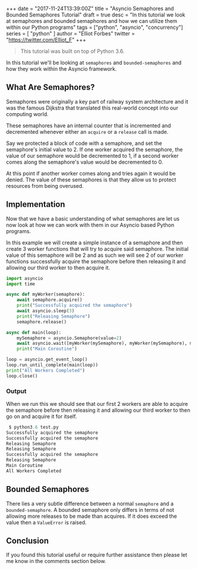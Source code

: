 +++
date = "2017-11-24T13:39:00Z"
title = "Asyncio Semaphores and Bounded Semaphores Tutorial"
draft = true
desc = "In this tutorial we look at semaphores and bounded semaphores and how we can utilize them within our Python programs"
tags = ["python", "asyncio", "concurrency"]
series = [ "python" ]
author = "Elliot Forbes"
twitter = "https://twitter.com/Elliot_F"
+++

> This tutorial was built on top of Python 3.6.

In this tutorial we'll be looking at `semaphores` and `bounded-semaphores` and how they work within the Asyncio framework. 

## What Are Semaphores?

Semaphores were originally a key part of railway system architecture and it was the famous Dijkstra that translated this real-world concept into our computing world. 

These semaphores have an internal counter that is incremented and decremented whenever either an `acquire` or a `release` call is made. 

Say we protected a block of code with a semaphore, and set the semaphore's initial value to 2. If one worker acquired the semaphore, the value of our semaphore would be decremented to 1, if a second worker comes along the semaphore's value would be decremented to 0. 

At this point if another worker comes along and tries again it would be denied. The value of these semaphores is that they allow us to protect resources from being overused.

## Implementation

Now that we have a basic understanding of what semaphores are let us now look at how we can work with them in our Asyncio based Python programs.

In this example we will create a simple instance of a semaphore and then create 3 worker functions that will try to acquire said semaphore. The initial value of this semaphore will be 2 and as such we will see 2 of our worker functions successfully acquire the semaphore before then releasing it and allowing our third worker to then acquire it.

~~~py
import asyncio
import time 

async def myWorker(semaphore):
    await semaphore.acquire()
    print("Successfully acquired the semaphore")
    await asyncio.sleep(3) 
    print("Releasing Semaphore")
    semaphore.release()

async def main(loop):
    mySemaphore = asyncio.Semaphore(value=2)
    await asyncio.wait([myWorker(mySemaphore), myWorker(mySemaphore), myWorker(mySemaphore)])
    print("Main Coroutine")

loop = asyncio.get_event_loop()
loop.run_until_complete(main(loop))
print("All Workers Completed")
loop.close()
~~~

### Output

When we run this we should see that our first 2 workers are able to acquire the semaphore before then releasing it and allowing our third worker to then go on and acquire it for itself.

~~~py
 $ python3.6 test.py
Successfully acquired the semaphore
Successfully acquired the semaphore
Releasing Semaphore
Releasing Semaphore
Successfully acquired the semaphore
Releasing Semaphore
Main Coroutine
All Workers Completed
~~~

## Bounded Semaphores

There lies a very subtle difference between a normal `semaphore` and a `bounded-semaphore`. A bounded semaphore only differs in terms of not allowing more releases to be made than acquires. If it does exceed the value then a `ValueError` is raised.

## Conclusion

If you found this tutorial useful or require further assistance then please let me know in the comments section below.